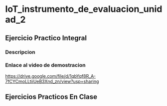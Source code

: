 # IoT_instrumento_de_evaluacion_unidad_2

## Ejercicio Practico Integral
### Descripcion

### Enlace al video de demostracion
https://drive.google.com/file/d/1qbYqf8R_A-7fCYCmoLLtiiUeB3Xnd_zn/view?usp=sharing

## Ejercicios Practicos En Clase


